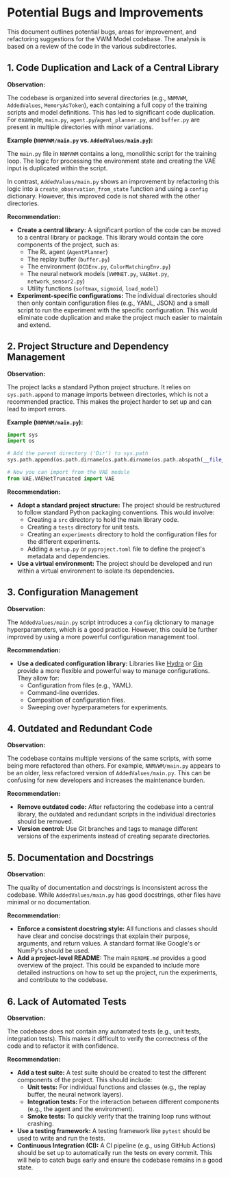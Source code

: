 # Potential Bugs and Improvements

This document outlines potential bugs, areas for improvement, and refactoring suggestions for the VWM Model codebase. The analysis is based on a review of the code in the various subdirectories.

## 1. Code Duplication and Lack of a Central Library

**Observation:**

The codebase is organized into several directories (e.g., `NNMVWM`, `AddedValues`, `MemoryAsToken`), each containing a full copy of the training scripts and model definitions. This has led to significant code duplication. For example, `main.py`, `agent.py`/`agent_planner.py`, and `buffer.py` are present in multiple directories with minor variations.

**Example (`NNMVWM/main.py` vs. `AddedValues/main.py`):**

The `main.py` file in `NNMVWM` contains a long, monolithic script for the training loop. The logic for processing the environment state and creating the VAE input is duplicated within the script.

In contrast, `AddedValues/main.py` shows an improvement by refactoring this logic into a `create_observation_from_state` function and using a `config` dictionary. However, this improved code is not shared with the other directories.

**Recommendation:**

*   **Create a central library:** A significant portion of the code can be moved to a central library or package. This library would contain the core components of the project, such as:
    *   The RL agent (`AgentPlanner`)
    *   The replay buffer (`buffer.py`)
    *   The environment (`OCDEnv.py`, `ColorMatchingEnv.py`)
    *   The neural network models (`VWMNET.py`, `VAENet.py`, `network_sensor2.py`)
    *   Utility functions (`softmax`, `sigmoid`, `load_model`)
*   **Experiment-specific configurations:** The individual directories should then only contain configuration files (e.g., YAML, JSON) and a small script to run the experiment with the specific configuration. This would eliminate code duplication and make the project much easier to maintain and extend.

## 2. Project Structure and Dependency Management

**Observation:**

The project lacks a standard Python project structure. It relies on `sys.path.append` to manage imports between directories, which is not a recommended practice. This makes the project harder to set up and can lead to import errors.

**Example (`NNMVWM/main.py`):**

```python
import sys
import os

# Add the parent directory ('Dir') to sys.path
sys.path.append(os.path.dirname(os.path.dirname(os.path.abspath(__file__))))

# Now you can import from the VAE module
from VAE.VAENetTruncated import VAE
```

**Recommendation:**

*   **Adopt a standard project structure:** The project should be restructured to follow standard Python packaging conventions. This would involve:
    *   Creating a `src` directory to hold the main library code.
    *   Creating a `tests` directory for unit tests.
    *   Creating an `experiments` directory to hold the configuration files for the different experiments.
    *   Adding a `setup.py` or `pyproject.toml` file to define the project's metadata and dependencies.
*   **Use a virtual environment:** The project should be developed and run within a virtual environment to isolate its dependencies.

## 3. Configuration Management

**Observation:**

The `AddedValues/main.py` script introduces a `config` dictionary to manage hyperparameters, which is a good practice. However, this could be further improved by using a more powerful configuration management tool.

**Recommendation:**

*   **Use a dedicated configuration library:** Libraries like [Hydra](https.github.com/facebookresearch/hydra) or [Gin](https://github.com/google/gin-config) provide a more flexible and powerful way to manage configurations. They allow for:
    *   Configuration from files (e.g., YAML).
    *   Command-line overrides.
    *   Composition of configuration files.
    *   Sweeping over hyperparameters for experiments.

## 4. Outdated and Redundant Code

**Observation:**

The codebase contains multiple versions of the same scripts, with some being more refactored than others. For example, `NNMVWM/main.py` appears to be an older, less refactored version of `AddedValues/main.py`. This can be confusing for new developers and increases the maintenance burden.

**Recommendation:**

*   **Remove outdated code:** After refactoring the codebase into a central library, the outdated and redundant scripts in the individual directories should be removed.
*   **Version control:** Use Git branches and tags to manage different versions of the experiments instead of creating separate directories.

## 5. Documentation and Docstrings

**Observation:**

The quality of documentation and docstrings is inconsistent across the codebase. While `AddedValues/main.py` has good docstrings, other files have minimal or no documentation.

**Recommendation:**

*   **Enforce a consistent docstring style:** All functions and classes should have clear and concise docstrings that explain their purpose, arguments, and return values. A standard format like Google's or NumPy's should be used.
*   **Add a project-level README:** The main `README.md` provides a good overview of the project. This could be expanded to include more detailed instructions on how to set up the project, run the experiments, and contribute to the codebase.

## 6. Lack of Automated Tests

**Observation:**

The codebase does not contain any automated tests (e.g., unit tests, integration tests). This makes it difficult to verify the correctness of the code and to refactor it with confidence.

**Recommendation:**

*   **Add a test suite:** A test suite should be created to test the different components of the project. This should include:
    *   **Unit tests:** For individual functions and classes (e.g., the replay buffer, the neural network layers).
    *   **Integration tests:** For the interaction between different components (e.g., the agent and the environment).
    *   **Smoke tests:** To quickly verify that the training loop runs without crashing.
*   **Use a testing framework:** A testing framework like `pytest` should be used to write and run the tests.
*   **Continuous Integration (CI):** A CI pipeline (e.g., using GitHub Actions) should be set up to automatically run the tests on every commit. This will help to catch bugs early and ensure the codebase remains in a good state.
